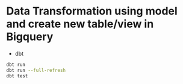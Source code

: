 # Data Transformation using model and create new table/view in Bigquery 
- dbt 
```bash
dbt run
dbt run --full-refresh
dbt test
```
